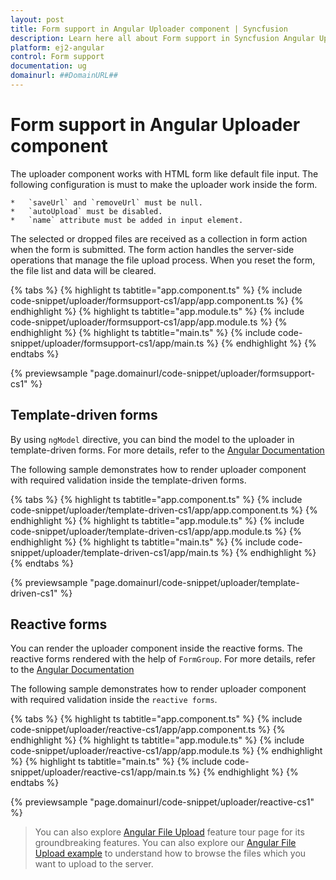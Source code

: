 ```yaml
---
layout: post
title: Form support in Angular Uploader component | Syncfusion
description: Learn here all about Form support in Syncfusion Angular Uploader component of Syncfusion Essential JS 2 and more.
platform: ej2-angular
control: Form support 
documentation: ug
domainurl: ##DomainURL##
---
```


# Form support in Angular Uploader component

The uploader component works with HTML form like default file input.
The following configuration is must to make the uploader work inside the form.

    *   `saveUrl` and `removeUrl` must be null.
    *   `autoUpload` must be disabled.
    *   `name` attribute must be added in input element.

The selected or dropped files are received as a collection in form action when the form is submitted.
The form action handles the server-side operations that manage the file upload process.
When you reset the form, the file list and data will be cleared.

{% tabs %}
{% highlight ts tabtitle="app.component.ts" %}
{% include code-snippet/uploader/formsupport-cs1/app/app.component.ts %}
{% endhighlight %}
{% highlight ts tabtitle="app.module.ts" %}
{% include code-snippet/uploader/formsupport-cs1/app/app.module.ts %}
{% endhighlight %}
{% highlight ts tabtitle="main.ts" %}
{% include code-snippet/uploader/formsupport-cs1/app/main.ts %}
{% endhighlight %}
{% endtabs %}
  
{% previewsample "page.domainurl/code-snippet/uploader/formsupport-cs1" %}

## Template-driven forms

By using `ngModel` directive, you can bind the model to the uploader in template-driven forms.
For more details, refer to the [Angular Documentation](https://angular.io/guide/forms#template-driven-forms)

The following sample demonstrates how to render uploader component with required validation inside the template-driven forms.

{% tabs %}
{% highlight ts tabtitle="app.component.ts" %}
{% include code-snippet/uploader/template-driven-cs1/app/app.component.ts %}
{% endhighlight %}
{% highlight ts tabtitle="app.module.ts" %}
{% include code-snippet/uploader/template-driven-cs1/app/app.module.ts %}
{% endhighlight %}
{% highlight ts tabtitle="main.ts" %}
{% include code-snippet/uploader/template-driven-cs1/app/main.ts %}
{% endhighlight %}
{% endtabs %}
  
{% previewsample "page.domainurl/code-snippet/uploader/template-driven-cs1" %}

## Reactive forms

You can render the uploader component inside the reactive forms.
The reactive forms rendered with the help of `FormGroup`.
For more details, refer to the [Angular Documentation](https://angular.io/guide/reactive-forms)

The following sample demonstrates how to render uploader component with required validation inside the `reactive forms`.

{% tabs %}
{% highlight ts tabtitle="app.component.ts" %}
{% include code-snippet/uploader/reactive-cs1/app/app.component.ts %}
{% endhighlight %}
{% highlight ts tabtitle="app.module.ts" %}
{% include code-snippet/uploader/reactive-cs1/app/app.module.ts %}
{% endhighlight %}
{% highlight ts tabtitle="main.ts" %}
{% include code-snippet/uploader/reactive-cs1/app/main.ts %}
{% endhighlight %}
{% endtabs %}
  
{% previewsample "page.domainurl/code-snippet/uploader/reactive-cs1" %}

> You can also explore [Angular File Upload](https://www.syncfusion.com/angular-ui-components/angular-file-upload) feature tour page for its groundbreaking features. You can also explore our [Angular File Upload example](https://ej2.syncfusion.com/angular/demos/#/material/uploader/default) to understand how to browse the files which you want to upload to the server.
